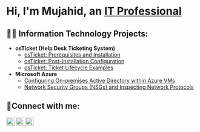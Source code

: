 <h1>Hi, I'm Mujahid, an <a href="https://www.linkedin.com/in/mujahid-muhammad-1144a326b?lipi=urn%3Ali%3Apage%3Ad_flagship3_profile_view_base_contact_details%3BI2CyUyNYTzO8xQAnE29%2FIw%3D%3D">IT Professional</a></h1>

<h2>👨‍💻 Information Technology Projects:</h2>

- <b>osTicket (Help Desk Ticketing System)</b>
  - [osTicket: Prerequisites and Installation](https://github.com/Jahid-08/osticket-prereqs)
  - [osTicket: Post-Installation Configuration](https://github.com/Jahid-08/post-install-config)
  - [osTicket: Ticket Lifecycle Examples](https://github.com/Jahid-08/ticket-lifecycle)
- <b>Microsoft Azure</b>
  - [Configuring On-premises Active Directory within Azure VMs](https://github.com/Jahid-08/configure-ad)
  - [Network Security Groups (NSGs) and Inspecting Network Protocols](https://github.com/Jahid-08/azure-network-protocols)

<h2>🤳Connect with me:</h2>

[<img align="left" alt="Josh | Twitter" width="22px" src="https://cdn.jsdelivr.net/npm/simple-icons@v3/icons/twitter.svg" />][twitter]
[<img align="left" alt="Josh | LinkedIn" width="22px" src="https://cdn.jsdelivr.net/npm/simple-icons@v3/icons/linkedin.svg" />][linkedin]
[<img align="left" alt="Josh | Instagram" width="22px" src="https://cdn.jsdelivr.net/npm/simple-icons@v3/icons/instagram.svg" />][instagram]

[twitter]: https://twitter.com/Josh
[instagram]: https://www.instagram.com/Josh
[linkedin]: https://www.linkedin.com/in/mujahid-muhammad-1144a326b?lipi=urn%3Ali%3Apage%3Ad_flagship3_profile_view_base_contact_details%3BI2CyUyNYTzO8xQAnE29%2FIw%3D%3D
